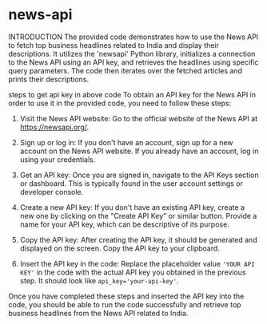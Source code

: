 # news-api
INTRODUCTION
The provided code demonstrates how to use the News API to fetch top business headlines related to India and display their descriptions. It utilizes the 'newsapi' Python library, initializes a connection to the News API using an API key, and retrieves the headlines using specific query parameters. The code then iterates over the fetched articles and prints their descriptions.

steps to get api key in above code
To obtain an API key for the News API in order to use it in the provided code, you need to follow these steps:

1. Visit the News API website: Go to the official website of the News API at https://newsapi.org/.

2. Sign up or log in: If you don't have an account, sign up for a new account on the News API website. If you already have an account, log in using your credentials.

3. Get an API key: Once you are signed in, navigate to the API Keys section or dashboard. This is typically found in the user account settings or developer console.

4. Create a new API key: If you don't have an existing API key, create a new one by clicking on the "Create API Key" or similar button. Provide a name for your API key, which can be descriptive of its purpose.

5. Copy the API key: After creating the API key, it should be generated and displayed on the screen. Copy the API key to your clipboard.

6. Insert the API key in the code: Replace the placeholder value `'YOUR API KEY'` in the code with the actual API key you obtained in the previous step. It should look like `api_key='your-api-key'`.

Once you have completed these steps and inserted the API key into the code, you should be able to run the code successfully and retrieve top business headlines from the News API related to India.
